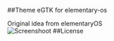 ##Theme eGTK for elementary-os

Original idea from elementaryOS
<br>
![Screenshoot](http://i.imgur.com/MC3OeAz.png)
##License
